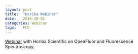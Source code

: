 ```yaml
---
layout: post
title:  "Horiba Webinar"
date:   2016-10-01
categories: Webinar
tags:	PhD
---
```

[Webinar](https://www.youtube.com/watch?v=oKC5yt4v0BA) with Horiba Scientific on OpenFluor and Fluorescence Spectroscopy.
